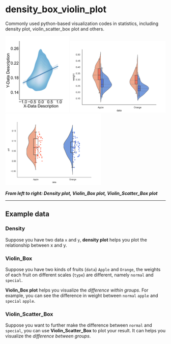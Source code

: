 # density_box_violin_plot
Commonly used python-based visualization codes in statistics, including density plot, violin_scatter_box plot and others.

<img src="./saved_figure/density.png" width="200"> <img src="./saved_figure/violin_box.png" width="300"> <img src="./saved_figure/violin_scatter_box.png" width="300"> 

***From left to right: Density plot, Violin_Box plot, Violin_Scatter_Box plot*** 

----------------

## Example data

### Density

Suppose you have two data `x` and `y`, **density plot** helps you plot the relationship between x and y. 

### Violin_Box


Suppose you have two kinds of fruits (`data`) `Apple` and `Orange`, the weights of each fruit on different scales (`type`) are different, namely `normal` and `special`.

**Violin_Box plot** helps you visualize the *difference within groups*. For example, you can see the difference in weight between `normal` `apple` and `special` `apple`.

### Violin_Scatter_Box

Suppose you want to further make the difference between `normal` and `special`, you can use **Violin_Scatter_Box** to plot your result. It can helps you visualize the *difference between groups*.

